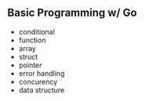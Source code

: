 ## Basic Programming w/ Go
- conditional
- function
- array
- struct
- pointer
- error handling
- concurency
- data structure

